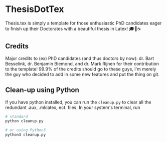 # ThesisDotTex
Thesis.tex is simply a template for those enthusiastic PhD candidates eager to finish up their Doctorates with a beautiful thesis in Latex! 🎓📑☕

## Credits
Major credits to (ex) PhD candidates (and thus doctors by now): dr. Bart Besselink, dr. Benjamin Biemond, and dr. Mark Rijnen for their contribution to the template! 99.9% of the credits should go to these guys, I'm merely the guy who decided to add in some new features and put the thing on git.


## Clean-up using Python
If you have python installed, you can run the `cleanup.py` to clear all the redundant .aux, .mklatex, ect. files. In your system's terminal, run 

```python
# standard
python cleanup.py

# or using Python3
python3 cleanup.py
```
